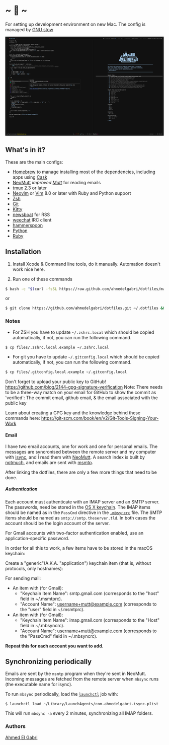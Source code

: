# ~ 🍭 ~

For setting up development environment on new Mac. The config is managed by
[GNU stow](https://www.gnu.org/software/stow/)

![screenshot](https://raw.githubusercontent.com/ahmedelgabri/dotfiles/master/screenshot.png)

## What's in it?

These are the main configs:

- [Homebrew](https://brew.sh/) to manage installing most of the dependencies,
  including apps using [Cask](https://github.com/caskroom/homebrew-cask)
- [NeoMutt](https://www.neomutt.org/) _improved [Mutt](http://www.mutt.org/)_
  for reading emails
- [tmux](http://tmux.sourceforge.net/) 2.3 or later
- [Neovim](https://neovim.io) or [Vim](http://www.vim.org/) 8.0 or later with
  Ruby and Python support
- [Zsh](http://www.zsh.org/)
- [Git](http://git-scm.com/)
- [Kitty](https://github.com/kovidgoyal/kitty)
- [newsboat](http://newsboat.org/) for RSS
- [weechat](https://weechat.org/) IRC client
- [hammerspoon](http://www.hammerspoon.org/)
- [Python](https://www.python.org/)
- [Ruby](https://www.ruby-lang.org/)

## Installation

1. Install Xcode & Command line tools, do it manually. Automation doesn't work
   nice here.

2. Run one of these commands

```bash
$ bash -c "$(curl -fsSL https://raw.github.com/ahmedelgabri/dotfiles/master/script/install)"
```

or

```sh
$ git clone https://github.com/ahmedelgabri/dotfiles.git ~/.dotfiles && cd ~/.dotfiles && make install
```

### Notes

- For ZSH you have to update `~/.zshrc.local` which should be copied
  automatically, if not, you can run the following command.

```sh
$ cp files/.zshrc.local.example ~/.zshrc.local
```

- For git you have to update `~/.gitconfig.local` which should be copied
  automatically, if not, you can run the following command.

```sh
$ cp files/.gitconfig.local.example ~/.gitconfig.local
```

Don't forget to upload your public key to GitHub!
https://github.com/blog/2144-gpg-signature-verification Note: There needs to be
a three-way match on your email for GitHub to show the commit as 'verified': The
commit email, github email, & the email associated with the public key

Learn about creating a GPG key and the knowledge behind these commands here:
https://git-scm.com/book/en/v2/Git-Tools-Signing-Your-Work

#### Email

I have two email accounts, one for work and one for personal emails. The
messages are syncronised between the remote server and my computer with
[isync][isync], and I read them with [NeoMutt][neomutt]. A search index is built
by [notmuch][notmuch], and emails are sent with [msmtp][msmtp].

After linking the dotfiles, there are only a few more things that need to be
done.

##### Authentication

Each account must authenticate with an IMAP server and an SMTP server. The
passwords, need be stored in the [OS X keychain][keychain]. The IMAP items
should be named as in the `PassCmd` directive in the [`.mbsyncrc`](.mbsyncrc)
file. The SMTP items should be named as `smtp://smtp.theserver.tld`. In both
cases the account should be the login account of the server.

For Gmail accounts with two-factor authentication enabled, use an
application-specific password.

In order for all this to work, a few items have to be stored in the macOS
keychain:

Create a "generic"(A.K.A. "application") keychain item (that is, without
protocols, only hostnames):

For sending mail:

- An item with (for Gmail):
  - "Keychain Item Name": smtp.gmail.com (corresponds to the "host" field in
    ~/.msmtprc).
  - "Account Name": username+mutt@example.com (corresponds to the "user" field
    in ~/.msmtprc).
- An item with (for Gmail):
  - "Keychain Item Name": imap.gmail.com (corresponds to the "Host" field in
    ~/.mbsyncrc).
  - "Account Name": username+mutt@example.com (corresponds to the "PassCmd"
    field in ~/.mbsyncrc).

**Repeat this for each account you want to add.**

## Synchronizing periodically

Emails are sent by the `msmtp` program when they're sent in NeoMutt. Incoming
messages are fetched from the remote server when `mbsync` runs (the executable
name for isync).

To run `mbsync` periodically, load the [`launchctl`][launchctl] job with:

```shell
$ launchctl load ~/Library/LaunchAgents/com.ahmedelgabri.isync.plist
```

This will run `mbsync -a` every 2 minutes, synchronizing all IMAP folders.

[isync]: http://isync.sourceforge.net
[neomutt]: http://www.neomutt.org/
[notmuch]: https://notmuchmail.org
[msmtp]: http://msmtp.sourceforge.net
[keychain]: https://en.wikipedia.org/wiki/Keychain_(software)
[launchctl]: http://launchd.info

### Authors

[Ahmed El Gabri](https://twitter.com/AhmedElGabri)

